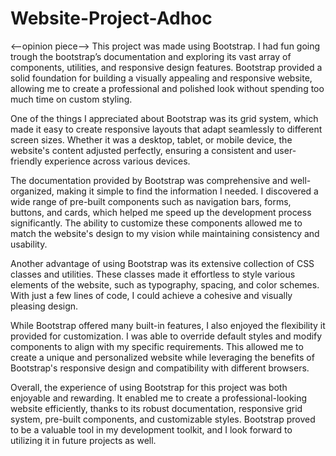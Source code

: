 # Website-Project-Adhoc

<--opinion piece-->
This project was made using Bootstrap.   I had fun going trough the bootstrap’s documentation and exploring its vast array of components, utilities, and responsive design features. Bootstrap provided a solid foundation for building a visually appealing and responsive website, allowing me to create a professional and polished look without spending too much time on custom styling.

One of the things I appreciated about Bootstrap was its grid system, which made it easy to create responsive layouts that adapt seamlessly to different screen sizes. Whether it was a desktop, tablet, or mobile device, the website's content adjusted perfectly, ensuring a consistent and user-friendly experience across various devices.

The documentation provided by Bootstrap was comprehensive and well-organized, making it simple to find the information I needed. I discovered a wide range of pre-built components such as navigation bars, forms, buttons, and cards, which helped me speed up the development process significantly. The ability to customize these components allowed me to match the website's design to my vision while maintaining consistency and usability.

Another advantage of using Bootstrap was its extensive collection of CSS classes and utilities. These classes made it effortless to style various elements of the website, such as typography, spacing, and color schemes. With just a few lines of code, I could achieve a cohesive and visually pleasing design.

While Bootstrap offered many built-in features, I also enjoyed the flexibility it provided for customization. I was able to override default styles and modify components to align with my specific requirements. This allowed me to create a unique and personalized website while leveraging the benefits of Bootstrap's responsive design and compatibility with different browsers.

Overall, the experience of using Bootstrap for this project was both enjoyable and rewarding. It enabled me to create a professional-looking website efficiently, thanks to its robust documentation, responsive grid system, pre-built components, and customizable styles. Bootstrap proved to be a valuable tool in my development toolkit, and I look forward to utilizing it in future projects as well.



